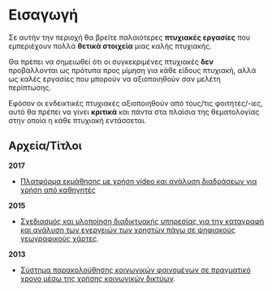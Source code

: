 # Εισαγωγή

Σε αυτήν την περιοχή θα βρείτε παλαιότερες **πτυχιακές εργασίες** που εμπεριέχουν πολλά **θετικά στοιχεία** μιας καλής πτυχιακής.

Θα πρέπει να σημειωθεί ότι οι συγκεκριμένες πτυχιακές **δεν** προβάλλονται ως πρότυπα προς μίμηση για κάθε είδους πτυχιακή, αλλά ως καλές εργασίες που μπορούν να αξιοποιηθούν σαν μελέτη περίπτωσης.

Εφόσον οι ενδεικτικές πτυχιακές αξιοποιηθούν από τους/τις φοιτητές/-ιες, αυτό θα πρέπει να γίνει **κριτικά** και πάντα στα πλαίσια της θεματολογίας στην οποία η κάθε πτυχιακή εντάσσεται.


## Αρχεία/Τίτλοι

**2017**
* [Πλατφόρμα εκμάθησης με χρήση video και ανάλυση διαδράσεων για χρήση από καθηγητές](https://github.com/courses-ionio/thesis/tree/master/previous-theses/sagiadinos/)

**2015**
* [Σχεδιασμός και υλοποίηση διαδικτυακής υπηρεσίας για την καταγραφή και ανάλυση των ενεργειών των χρηστών πάνω σε ψηφιακούς γεωγραφικούς χάρτες](https://github.com/courses-ionio/thesis/blob/master/previous-theses/pardalis/).

**2013**
* [Σύστημα παρακολούθησης κοινωνικών φαινομένων σε πραγματικό χρονο μέσω της χρήσης κοινωνικών δικτύων](https://github.com/courses-ionio/thesis/blob/master/previous-theses/talvis/).



